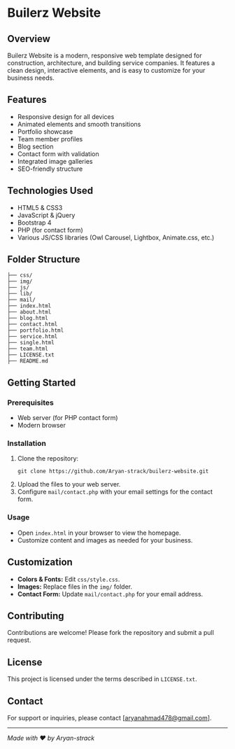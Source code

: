 # Builerz Website

## Overview
Builerz Website is a modern, responsive web template designed for construction, architecture, and building service companies. It features a clean design, interactive elements, and is easy to customize for your business needs.

## Features
- Responsive design for all devices
- Animated elements and smooth transitions
- Portfolio showcase
- Team member profiles
- Blog section
- Contact form with validation
- Integrated image galleries
- SEO-friendly structure

## Technologies Used
- HTML5 & CSS3
- JavaScript & jQuery
- Bootstrap 4
- PHP (for contact form)
- Various JS/CSS libraries (Owl Carousel, Lightbox, Animate.css, etc.)

## Folder Structure
```
├── css/
├── img/
├── js/
├── lib/
├── mail/
├── index.html
├── about.html
├── blog.html
├── contact.html
├── portfolio.html
├── service.html
├── single.html
├── team.html
├── LICENSE.txt
├── README.md
```

## Getting Started

### Prerequisites
- Web server (for PHP contact form)
- Modern browser

### Installation
1. Clone the repository:
   ```
   git clone https://github.com/Aryan-strack/builerz-website.git
   ```
2. Upload the files to your web server.
3. Configure `mail/contact.php` with your email settings for the contact form.

### Usage
- Open `index.html` in your browser to view the homepage.
- Customize content and images as needed for your business.

## Customization
- **Colors & Fonts:** Edit `css/style.css`.
- **Images:** Replace files in the `img/` folder.
- **Contact Form:** Update `mail/contact.php` for your email address.

## Contributing
Contributions are welcome! Please fork the repository and submit a pull request.

## License
This project is licensed under the terms described in `LICENSE.txt`.

## Contact
For support or inquiries, please contact [aryanahmad478@gmail.com].

---

*Made with ❤️ by Aryan-strack*

